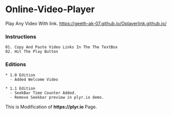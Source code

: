 # Online-Video-Player
Play Any Video With link.
    https://geeth-ak-07.github.io/Oplayerlink.github.io/

### Instructions
    01. Copy And Paste Video Links In The The TextBox
    02. Hit The Play Button

### Editions

    * 1.0 Edition
      - Added Welcome Video

    * 1.1 Edition
      - SeekBar Time Counter Added.
      - Remove Seekbar preview in plyr.io demo.


This is Modification of __https://plyr.io__ Page.
